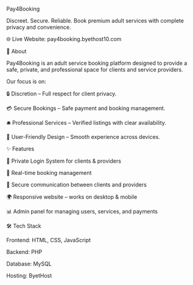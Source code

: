 Pay4Booking

Discreet. Secure. Reliable.
Book premium adult services with complete privacy and convenience.

🌐 Live Website: pay4booking.byethost10.com

📖 About

Pay4Booking is an adult service booking platform designed to provide a safe, private, and professional space for clients and service providers.

Our focus is on:

🔒 Discretion – Full respect for client privacy.

💳 Secure Bookings – Safe payment and booking management.

🛎️ Professional Services – Verified listings with clear availability.

📱 User-Friendly Design – Smooth experience across devices.

✨ Features

🔐 Private Login System for clients & providers

📅 Real-time booking management

💬 Secure communication between clients and providers

🌍 Responsive website – works on desktop & mobile

📊 Admin panel for managing users, services, and payments

🛠️ Tech Stack

Frontend: HTML, CSS, JavaScript

Backend: PHP

Database: MySQL

Hosting: ByetHost
